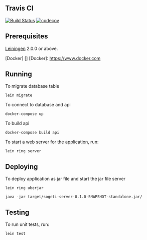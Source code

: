 ## Travis CI

[![Build Status](https://travis-ci.org/anthontaylor/SogetiServer.svg?branch=master)](https://travis-ci.org/anthontaylor/SogetiServer)
[![codecov](https://codecov.io/gh/anthontaylor/SogetiServer/branch/master/graph/badge.svg)](https://codecov.io/gh/anthontaylor/SogetiServer)

## Prerequisites

[Leiningen][] 2.0.0 or above.

[leiningen]: https://github.com/technomancy/leiningen

[Docker] []
[Docker]: https://www.docker.com

## Running

To migrate database table

    lein migrate

To connect to database and api

    docker-compose up

To build api

    docker-compose build api
    
To start a web server for the application, run:

    lein ring server
    
## Deploying

To deploy application as jar file and start the jar file server
    
    lein ring uberjar
    
    java -jar target/sogeti-server-0.1.0-SNAPSHOT-standalone.jar/

## Testing

To run unit tests, run:

    lein test
